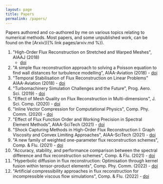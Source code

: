 ```yaml
---
layout: page
title: Papers
permalink: /papers/
---
```


Papers authored and co-authored by me on various topics relating to numerical
methods. Most papers, and some unpublished work, can be found on the 
[Arxiv]({% link pages/arxiv.md %}).

1. "High-Order Flux Reconstruction on Stretched and Warped Meshes", AIAAJ (2018)
   - [doi][aiaa-2018]
1. "A simple flux reconstruction approach to solving a Poisson equation to find
   wall distances for turbulence modelling", AIAA-Aviation (2018) -
   [doi][aiaa-2018a]
1. "Temporal Stabilisation of Flux Reconstruction on Linear Problems"
   AIAA-Aviation (2018) - [doi][aiaa-2018b]
1. "Turbomachinery Simulation Challenges and the Future", Prog. Aero. Sci.
   (2019) - [doi][pas-2019]
1. "Effect of Mesh Quality on Flux Reconstruction in Multi-dimensions", J. Sci.
   Comp. (2020) - [doi][jsc-2020]
1. "Inline Vector Compression for Computational Physics", Comp. Phy. Comm.
   (2020) - [doi][cpc-2020]
1. "Effect of Flux Function Order and Working Precision in Spectral Element
   Methods", AIAA-SciTech (2021) - [doi][aiaa-2021]
1. "Shock Capturing Methods in High-Order Flux Reconstruction I: Graph
   Viscosity and Convex Limiting Approaches", AIAA-SciTech (2021) - 
   [doi][aiaa-2021a]
1. "A new family of weighted one-parameter flux reconstruction schemes", Comp. 
   & Flu. (2021) - [doi][caf-2021]
1. "Accuracy, stability, and performance comparison between the spectral
   difference and flux reconstruction schemes", Comp. & Flu. (2021) -
   [doi][caf-2021a]
1. "Hyperbolic diffusion in flux reconstruction: Optimisation through kernel
   fusion within tensor-product elements", Comp. Phy. Comm. (2022) - 
   [doi][cpc-2022]
1. "Artificial compressibility approaches in flux reconstruction for 
   incompressible viscous flow simulations", Comp. & Flu. (2022) - [doi][caf-2022]

[aiaa-2018]: https://doi.org/10.2514/1.J056341
[aiaa-2018a]: https://doi.org/10.2514/6.2018-4261
[aiaa-2018b]: https://doi.org/10.2514/6.2018-4263
[pas-2019]: https://doi.org/10.1016/j.paerosci.2019.100554
[jsc-2020]: https://doi.org/10.1007/s10915-020-01184-2
[cpc-2020]: https://doi.org/10.1016/j.cpc.2020.107562
[aiaa-2021]: https://doi.org/10.2514/6.2020-0566
[aiaa-2021a]: https://doi.org/10.2514/6.2021-0496
[caf-2021]: https://doi.org/10.1016/j.compfluid.2021.104918
[caf-2021a]: https://doi.org/10.1016/j.compfluid.2021.104922
[cpc-2022]: https://doi.org/10.1016/j.cpc.2021.108235
[caf-2022]: https://doi.org/10.1016/j.compfluid.2022.105634
